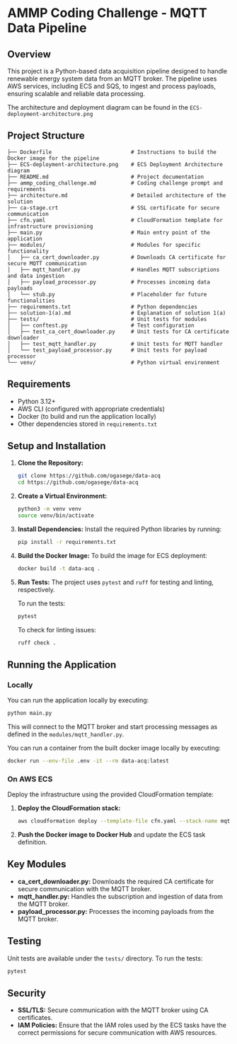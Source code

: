 # AMMP Coding Challenge - MQTT Data Pipeline

## Overview
This project is a Python-based data acquisition pipeline designed to handle renewable energy system data from an MQTT broker. The pipeline uses AWS services, including ECS and SQS, to ingest and process payloads, ensuring scalable and reliable data processing.

The architecture and deployment diagram can be found in the `ECS-deployment-architecture.png`

## Project Structure
```
├── Dockerfile                         # Instructions to build the Docker image for the pipeline
├── ECS-deployment-architecture.png    # ECS Deployment Architecture diagram
├── README.md                          # Project documentation
├── ammp_coding_challenge.md           # Coding challenge prompt and requirements
├── architecture.md                    # Detailed architecture of the solution
├── ca-stage.crt                       # SSL certificate for secure communication
├── cfn.yaml                           # CloudFormation template for infrastructure provisioning
├── main.py                            # Main entry point of the application
├── modules/                           # Modules for specific functionality
│   ├── ca_cert_downloader.py          # Downloads CA certificate for secure MQTT communication
│   ├── mqtt_handler.py                # Handles MQTT subscriptions and data ingestion
│   ├── payload_processor.py           # Processes incoming data payloads
│   └── stub.py                        # Placeholder for future functionalities
├── requirements.txt                   # Python dependencies
├── solution-1(a).md                   # Explanation of solution 1(a)
├── tests/                             # Unit tests for modules
│   ├── conftest.py                    # Test configuration
│   ├── test_ca_cert_downloader.py     # Unit tests for CA certificate downloader
│   ├── test_mqtt_handler.py           # Unit tests for MQTT handler
│   └── test_payload_processor.py      # Unit tests for payload processor
└── venv/                              # Python virtual environment
```

## Requirements
- Python 3.12+
- AWS CLI (configured with appropriate credentials)
- Docker (to build and run the application locally)
- Other dependencies stored in `requirements.txt`

## Setup and Installation

1. **Clone the Repository:**
   ```bash
   git clone https://github.com/ogasege/data-acq
   cd https://github.com/ogasege/data-acq
   ```

2. **Create a Virtual Environment:**
   ```bash
   python3 -m venv venv
   source venv/bin/activate
   ```

3. **Install Dependencies:**
   Install the required Python libraries by running:
   ```bash
   pip install -r requirements.txt
   ```

4. **Build the Docker Image:**
   To build the image for ECS deployment:
   ```bash
   docker build -t data-acq .
   ```

5. **Run Tests:**
   The project uses `pytest` and `ruff` for testing and linting, respectively.

   To run the tests:
   ```bash
   pytest
   ```

   To check for linting issues:
   ```bash
   ruff check .
   ```

## Running the Application

### Locally
You can run the application locally by executing:
```bash
python main.py
```
This will connect to the MQTT broker and start processing messages as defined in the `modules/mqtt_handler.py`.

You can run a container from the built docker image locally by executing:
```bash
docker run --env-file .env -it --rm data-acq:latest
```

### On AWS ECS
Deploy the infrastructure using the provided CloudFormation template:

1. **Deploy the CloudFormation stack:**
   ```bash
   aws cloudformation deploy --template-file cfn.yaml --stack-name mqtt-data-acq
   ```

2. **Push the Docker image to Docker Hub** and update the ECS task definition.

## Key Modules

- **ca_cert_downloader.py:** Downloads the required CA certificate for secure communication with the MQTT broker.
- **mqtt_handler.py:** Handles the subscription and ingestion of data from the MQTT broker.
- **payload_processor.py:** Processes the incoming payloads from the MQTT broker.

## Testing
Unit tests are available under the `tests/` directory. To run the tests:
```bash
pytest
```

## Security

- **SSL/TLS:** Secure communication with the MQTT broker using CA certificates.
- **IAM Policies:** Ensure that the IAM roles used by the ECS tasks have the correct permissions for secure communication with AWS resources.


